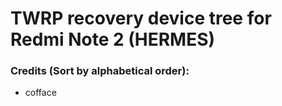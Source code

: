 # TWRP recovery device tree for Redmi Note 2 (HERMES)

### Credits (Sort by alphabetical order):
  - cofface
